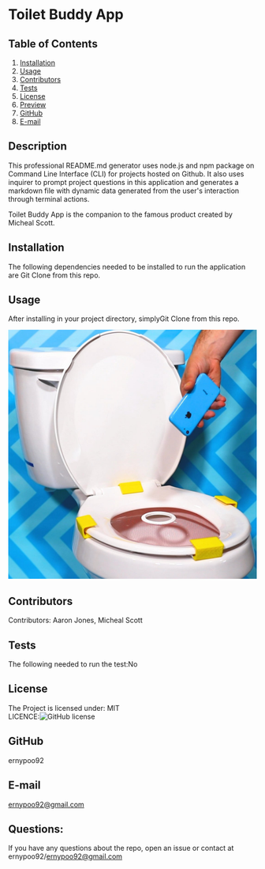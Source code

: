 # Toilet Buddy App

  ## Table of Contents
  1. [Installation](#Installation)
  2. [Usage](#usage)  
  3. [Contributors](#Contributors)
  4. [Tests](#Tests)
  5. [License](#License)
  6. [Preview](#Preview)
  7. [GitHub](#GitHub)
  8. [E-mail](#E-mail)

  ## Description
  This professional README.md generator uses node.js and npm package on Command Line Interface (CLI) for projects hosted on Github. 
  It also uses inquirer to prompt project questions in this application and generates a markdown file with dynamic data generated 
  from the user's interaction through terminal actions.
  
  Toilet Buddy App is the companion to the famous product created by Micheal Scott. 

  ## Installation
  The following dependencies needed to be installed to run the application are Git Clone from this repo.

  ## Usage
  After installing in your project directory, simplyGit Clone from this repo. 
  

  ![screen shot of Toilet Buddy App](/assets/images/toilet-buddy.jpg)

  

  ## Contributors
  Contributors: Aaron Jones, Micheal Scott

  ## Tests
  The following needed to run the test:No

  ## License
  The Project is licensed under: MIT  
  LICENCE:![GitHub license](https://img.shields.io/badge/License-MIT-yellow.svg)


  ## GitHub
  ernypoo92

  ## E-mail
  ernypoo92@gmail.com
  ## Questions:
  If you have any questions about the repo, open an issue or contact at ernypoo92/ernypoo92@gmail.com

